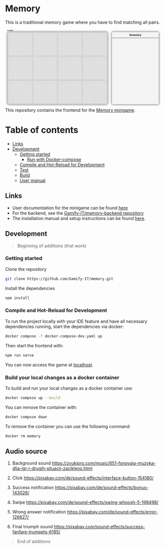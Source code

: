 # Memory

This is a traditional memory game where you have to find matching all pairs.

![game screenshot](https://raw.githubusercontent.com/Gamify-IT/docs/main/user-manuals/minigames/assets/memory-game-screen.webp)
This repository contains the frontend for the [Memory minigame](https://gamifyit-docs.readthedocs.io/en/latest/user-manuals/minigames/memory.html).

# Table of contents

<!-- TOC -->

- [Links](#links)
- [Development](#development)
  - [Getting started](#getting-started)
    - [Run with Docker-compose](#run-with-docker-compose)
  - [Compile and Hot-Reload for Development](#compile-and-hot-reload-for-development)
  - [Test](#test)
  - [Build](#build)
  - [User manual](#user-manual)
  <!-- TOC -->

## Links

- User documentation for the minigame can be found [here](https://gamifyit-docs.readthedocs.io/en/latest/user-manuals/minigames/memory.html)
- For the backend, see the [Gamify-IT/memory-backend repository](https://github.com/Gamify-IT/memory-backend)
- The installation manual and setup instructions can be found [here](https://gamifyit-docs.readthedocs.io/en/latest/install-manuals/index.html).

## Development
> Beginning of additions (that work)
### Getting started

Clone the repository
```sh
git clone https://github.com/Gamify-IT/memory.git
```

Install the dependencies
```sh
npm install
```

### Compile and Hot-Reload for Development
To run the project locally with your IDE feature and have all necessary dependencies running,
start the dependencies via docker:
```sh
docker compose -f docker-compose-dev.yaml up
```
Then start the frontend with:
```sh
npm run serve
```
You can now access the game at [localhost](http://localhost).

### Build your local changes as a docker container
To build and run your local changes as a docker container use:
```sh
docker compose up --build
```
You can remove the container with:

```sh
docker compose down
```


To remove the container you can use the following command:

```sh
docker rm memory
```

## Audio source 

1.	Background sound
https://zvukipro.com/music/651-fonovaja-muzyka-dlja-igr-i-drugih-situacij-zacikleno.html

2.	Click
https://pixabay.com/de/sound-effects/interface-button-154180/

3.	Success notification
https://pixabay.com/de/sound-effects/bonus-143026/

4.	Swipe 
https://pixabay.com/de/sound-effects/swing-whoosh-5-198498/

5. Wrong answer notification
https://pixabay.com/de/sound-effects/error-126627/

6. Final triumph sound
https://pixabay.com/sound-effects/success-fanfare-trumpets-6185/

> End of additions
